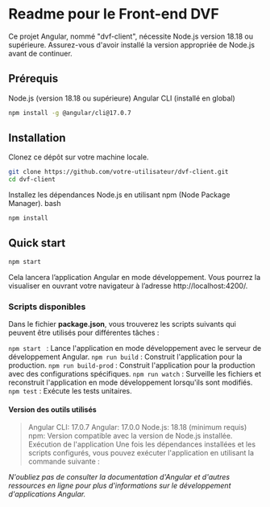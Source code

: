 # Readme pour le Front-end DVF
Ce projet Angular, nommé "dvf-client", nécessite Node.js version 18.18 ou supérieure. Assurez-vous d'avoir installé la version appropriée de Node.js avant de continuer.

## Prérequis
Node.js (version 18.18 ou supérieure)
Angular CLI (installé en global)
```bash
npm install -g @angular/cli@17.0.7
```

## Installation
Clonez ce dépôt sur votre machine locale.
```bash
git clone https://github.com/votre-utilisateur/dvf-client.git
cd dvf-client
```
Installez les dépendances Node.js en utilisant npm (Node Package Manager).
bash
```bash
npm install
```

## Quick start
```bash
npm start
```
Cela lancera l’application Angular en mode développement. Vous pourrez la visualiser en ouvrant votre navigateur à l’adresse http://localhost:4200/.

### Scripts disponibles
Dans le fichier **package.json**, vous trouverez les scripts suivants qui peuvent être utilisés pour différentes tâches :

`
npm start 
` : Lance l'application en mode développement avec le serveur de développement Angular.
`
npm run build
` : Construit l'application pour la production.
`
npm run build-prod
` : Construit l'application pour la production avec des configurations spécifiques.
`
npm run watch
` : Surveille les fichiers et reconstruit l'application en mode développement lorsqu'ils sont modifiés.
`
npm test
` : Exécute les tests unitaires.


#### Version des outils utilisés
> Angular CLI: 17.0.7
Angular: 17.0.0
Node.js: 18.18 (minimum requis)
npm: Version compatible avec la version de Node.js installée.
Exécution de l'application
Une fois les dépendances installées et les scripts configurés, vous pouvez exécuter l'application en utilisant la commande suivante :

*N'oubliez pas de consulter la documentation d'Angular et d'autres ressources en ligne pour plus d'informations sur le développement d'applications Angular.*